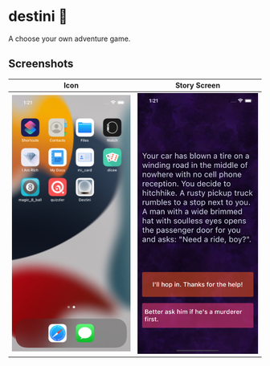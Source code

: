 # destini 🔮

A choose your own adventure game.

## Screenshots

Icon            |  Story Screen
:-------------------------:|:-------------------------:
<img width=300/ src = "https://github.com/sambarannnn/destini-flutter/blob/master/images/Simulator%20Screen%20Shot%20-%20iPhone%2012%20Pro%20-%202022-06-21%20at%2013.21.40.png">  |  <img width=300/ src = "https://github.com/sambarannnn/destini-flutter/blob/master/images/Simulator%20Screen%20Shot%20-%20iPhone%2012%20Pro%20-%202022-06-21%20at%2013.21.48.png">
